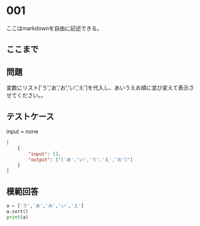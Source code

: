 # 001

ここはmarkdownを自由に記述できる。

ここまで
---
## 問題

変数にリスト['う','あ','お','い','え']を代入し、あいうえお順に並び変えて表示させてください。。

## テストケース
input = none
```json
[
	{
		"input": [],
		"output": ["['あ','い','う','え','お']"]
  	}
]
```

## 模範回答
```python
a = ['う','あ','お','い','え']
a.sort()
print(a)
```